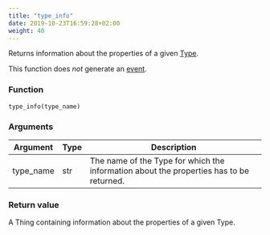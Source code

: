 ```yaml
---
title: "type_info"
date: 2019-10-23T16:59:28+02:00
weight: 40
---
```


Returns information about the properties of a given [Type](../../data-types/Type).

This function does *not* generate an [event](../../events).

### Function

`type_info(type_name)`

### Arguments

Argument | Type | Description
-------- | ---- | -----------
type_name | str | The name of the Type for which the information about the properties has to be returned.

### Return value

A Thing containing information about the properties of a given Type.
